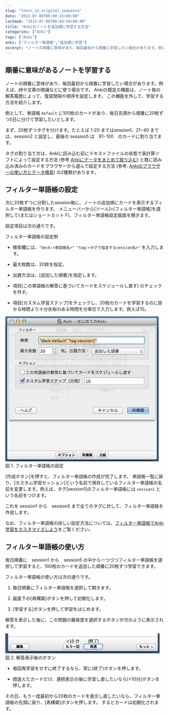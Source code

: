 ```yaml
---
slug: "learn_in_original_sequence"
date: "2013-07-08T00:00:15+00:00"
lastmod: "2013-07-08T00:08:56+00:00"
title: "Ankiのノートを追加順に学習する方法"
categories: ["Anki"]
tags: ["Anki"]
anki: ["フィルター単語帳","追加順に学習"]
excerpt: "ノートの順番に意味があり、毎回最初から順番に学習したい場合があります。例えば、詩や文章の暗誦などに使う場合です。Ankiの既定の機能は、ノート毎の解答履歴によって、復習間隔や順序を設定します。この機能を外して、学習する方法を紹介します。"
---
```

<section id="順番に意味があるノートを学習する">
  <div class="page-header">
    <h2>順番に意味があるノートを学習する</h2>
  </div>
<div class="paragraph"><p>ノートの順番に意味があり、毎回最初から順番に学習したい場合があります。例えば、詩や文章の暗誦などに使う場合です。
Ankiの既定の機能は、ノート毎の解答履歴によって、復習間隔や順序を設定します。
この機能を外して、学習する方法を紹介します。</p></div>
<div class="paragraph"><p>例として、単語帳 <code>default</code> に100枚のカードがあり、毎日先頭から順番に20枚ずつ5日に分けて学習したいとします。</p></div>
<div class="paragraph"><p>まず、20枚ずつタグを付けます。たとえば 1-20 まではsession1、21−40 までは、session2 と設定し、最後の session5 は　81−100　のカードに割り当てます。</p></div>
<div class="paragraph"><p>タグの割り当て方は、Ankiに読み込む前にテキストファイルの状態で表計算ソフトによって設定する方法 (参考 <a href="/how-to-import/">Ankiにデータをまとめて取り込む</a>) と既に読み込み済みのカードをブラウザーから選んで設定する方法 (参考: <a href="/browser-overview/">Ankiのブラウザーの使い方とデータ検索</a>) の2種類があります。</p></div>
</section>
<section id="フィルター単語帳の設定">
  <div class="page-header">
    <h2>フィルター単語帳の設定</h2>
  </div>
<div class="paragraph"><p>次に20枚ずつに分割したsession毎に、ノートの追加順にカードを表示するフィルター単語帳を作ります。
メニューバーから[ツール]&gt;[フィルター単語帳]を選択して(またはショートカット F)、フィルター単語帳設定画面を開きます。</p></div>
<div class="paragraph"><p>設定項目は次の通りです。</p></div>
<div class="ulist"><div class="title">フィルター単語帳の設定例</div><ul>
<li>
<p>
検索欄には、<code>"deck:&lt;単語帳名&gt;" "tag:&lt;タグで指定するsession名&gt;"</code> を入力します。
</p>
</li>
<li>
<p>
最大枚数は、20枚を指定。
</p>
</li>
<li>
<p>
出題方法は、[追加した順番]を指定します。
</p>
</li>
<li>
<p>
項目[この単語帳の解答に基づいてカードをスケジュールし直す] のチェックを外す。
</p>
</li>
<li>
<p>
項目[カスタム学習ステップ]をチェックし、20枚のカードを学習するのに掛かる時間より十分余裕のある時間を分単位で入力します。例えば10。
</p>
</li>
</ul></div>
<div class="imageblock">
<div class="content">
<img src="/images/learn_in_original_squence_1.png" alt="フィルター単語帳の設定">
</div>
<div class="title">図 1. フィルター単語帳の設定</div>
</div>
<div class="paragraph"><p>[作成ボタン]を押すと、フィルター単語帳の作成が完了します。
単語帳一覧に戻り、[カスタム学習セッション]という名前で保存しているフィルター単語帳の名前を変更します。例えば、タグ[session1]のフィルター単語帳には <code>session1</code> という名前をつけます。</p></div>
<div class="paragraph"><p>これを session1 から　session5 まで全てのタグに対して、フィルター単語帳を作成します。</p></div>
<div class="paragraph"><p>なお、フィルター単語帳の詳しい設定方法については、<a href="/how-to-customize-learning/">フィルター単語帳でAnki学習をカスタマイズしよう</a>をご覧ください。</p></div>
</section>
<section id="フィルター単語帳の使い方">
  <div class="page-header">
    <h2>フィルター単語帳の使い方</h2>
  </div>
<div class="paragraph"><p>毎日順番に　session1 から　session5 の中から一つづつフィルター単語帳を選択して学習すると、100枚のカードを追加した順番に20枚ずつ学習できます。</p></div>
<div class="paragraph"><p>フィルター単語帳の使い方は次の通りです。</p></div>
<div class="olist arabic"><ol class="arabic">
<li>
<p>
毎日順番にフィルター単語帳を選択して開きます。
</p>
</li>
<li>
<p>
画面下の[再構築]ボタンを押して初期化します。
</p>
</li>
<li>
<p>
[学習する]ボタンを押して学習をはじめます。
</p>
</li>
</ol></div>
<div class="paragraph"><p>解答を表示した後に、この問題の難易度を選択するボタンが次のように表示されます。</p></div>
<div class="imageblock">
<div class="content">
<img src="/images/learn_in_original_squence_2.png" alt="解答表示後のボタン">
</div>
<div class="title">図 2. 解答表示後のボタン</div>
</div>
<div class="ulist"><ul>
<li>
<p>
毎回再学習をせずに終了するなら、常に(終了)ボタンを押します。
</p>
</li>
<li>
<p>
間違えたカードだけ、連続表示の後に学習し直したいなら[&lt;10分]ボタンを押します。
</p>
</li>
</ul></div>
<div class="paragraph"><p>その日、もう一度最初から20枚のカードを表示し直したいなら、フィルター単語帳の先頭に戻り、[再構築]ボタンを押します。
するとカードは初期化されます。</p></div>
</section>


